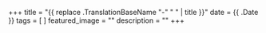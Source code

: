 +++
title =  "{{ replace .TranslationBaseName "-" " " | title }}"
date = {{ .Date }}
tags = [ ]
featured_image = ""
description = ""
+++


